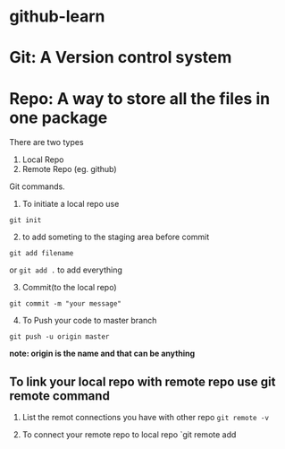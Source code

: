# github-learn

# Git: A Version control system

# Repo: A way to store all the files in one package
There are two types
1. Local Repo
2. Remote Repo (eg. github)

Git commands.

1. To initiate a local repo use

`git init`

2. to add someting to the staging area before commit

`git add filename`

or `git add .` to add everything

3. Commit(to the local repo)

`git commit -m "your message"`

4. To Push your code to master branch

`git push -u origin master`

**note: origin is the name and that can be anything**


## To link your local repo with remote repo use git remote command
1. List the remot connections you have with other repo
`git remote -v`

2. To connect your remote repo to local repo
`git remote add <name> <repo-link>


